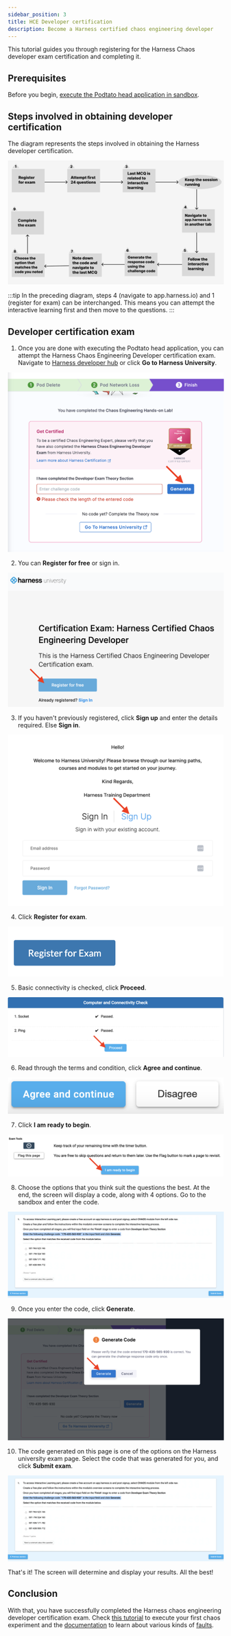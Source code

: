 ```yaml
---
sidebar_position: 3
title: HCE Developer certification 
description: Become a Harness certified chaos engineering developer
---
```

This tutorial guides you through registering for the Harness Chaos developer exam certification and completing it.

## Prerequisites

Before you begin, [execute the Podtato head application in sandbox](/docs/chaos-engineering/ce-onboarding-guide/run-experiments-in-sandbox.md).

## Steps involved in obtaining developer certification

The diagram represents the steps involved in obtaining the Harness developer certification. 

![diagram](./static/dev-cert/exam-flowchart.png)

:::tip
In the preceding diagram, steps 4 (navigate to app.harness.io) and 1 (register for exam) can be interchanged. This means you can attempt the interactive learning first and then move to the questions.
:::

## Developer certification exam

1. Once you are done with executing the Podtato head application, you can attempt the Harness Chaos Engineering Developer certification exam. Navigate to [Harness developer hub](https://developer.harness.io/certifications/chaos-engineering?lvl=developer) or click **Go to Harness University**.

![finish](./static/dev-cert/finish.png)

2. You can **Register for free** or sign in. 

![register](./static/dev-cert/harness-uni.png)

3. If you haven't previously registered, click **Sign up** and enter the details required. Else **Sign in**. 

![sign in](./static/dev-cert/sign-up-exam.png)

4. Click **Register for exam**.

![sign in](./static/dev-cert/register-for-exam.png)

5. Basic connectivity is checked, click **Proceed**.

![proceed](./static/dev-cert/proceed.png)

6. Read through the terms and condition, click **Agree and continue**.

![agree](./static/dev-cert/agree-continue.png)

7. Click **I am ready to begin**.

![ready](./static/dev-cert/begin.png)

8. Choose the options that you think suit the questions the best. At the end, the screen will display a code, along with 4 options. Go to the sandbox and enter the code. 

![enter code](./static/dev-cert/enter-code.png)

9. Once you enter the code, click **Generate**.

![generate code](./static/dev-cert/generate-code.png)

10. The code generated on this page is one of the options on the Harness university exam page. Select the code that was generated for you, and click **Submit exam**.

![enter code](./static/dev-cert/enter-code.png)

That's it! The screen will determine and display your results. All the best!

## Conclusion
With that, you have successfully completed the Harness chaos engineering developer certification exam. Check [this tutorial](../../../tutorials/chaos-experiments/first-chaos-engineering) to execute your first chaos experiment and the [documentation](../get-started/overview) to learn about various kinds of [faults](../technical-reference/chaos-faults).